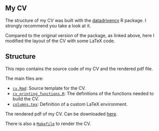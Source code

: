 ## My CV

The structure of my CV was built with the [datadrivencv](http://nickstrayer.me/datadrivencv/) R package. I strongly recommend you take a look at it.

Compared to the original version of the package, as linked above, here I modified the layout of the CV with some LaTeX code.

## Structure

This repo contains the source code of my CV and the rendered pdf file.

The main files are:

- [`cv.Rmd`](cv.Rmd): Source template for the CV.
- [`cv_printing_functions.R`](cv_printing_functions.r): The definitions of the functions needed to build the CV.
- [`columns.tex`](columns.tex): Definition of a custom LaTeX environment.

The rendered pdf of my CV. Can be downloaded [here](https://github.com/verasls/verasls.github.io/raw/master/CV/cv.pdf).

There is also a [`Makefile`](Makefile) to render the CV.
